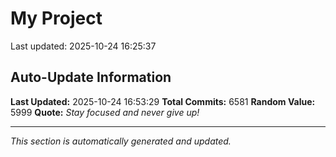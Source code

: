 # My Project


Last updated: 2025-10-24 16:25:37




























































































































































































































































































































































































































































































































































































































































































































































































































































































































































































































































































































































































































































































































































































































































































































































































































































































































































































































































































































































































































































































































































































































































































































































































































































































































































































































































































































































































































































































































































































































































































































































































































































































































































































































































































































































































































































































































































































































































































































































































































































































































































































































































































































































































































































































































































































































































































































































































































































































































































































































































































































































































































































































































































































































































































































































































































































































































































































































































































































































































































































































































































































































































































































































































































































































































































































































































































































































































































































































































































































































































































































































































































































## Auto-Update Information

**Last Updated:** 2025-10-24 16:53:29
**Total Commits:** 6581
**Random Value:** 5999
**Quote:** _Stay focused and never give up!_

---
_This section is automatically generated and updated._